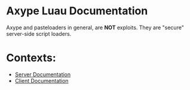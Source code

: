 # Axype Luau Documentation

Axype and pasteloaders in general, are **NOT** exploits. They are "secure" server-side script loaders.

# Contexts:

- [Server Documentation](./docs/server.md)
- [Client Documentation](./docs/client.md)
